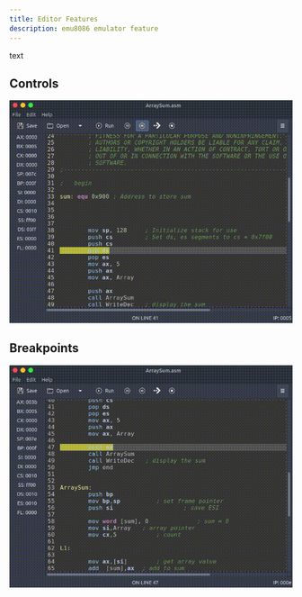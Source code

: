 ```yaml
---
title: Editor Features
description: emu8086 emulator feature
---
```


text

## Controls

![controls](controls.gif)

## Breakpoints

![Breakpoints](bps.gif)

